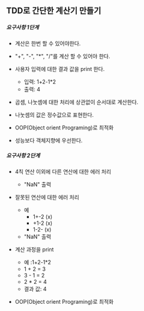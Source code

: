## TDD로 간단한 계산기 만들기

##### 요구사항 1단계
 - 계산은 한번 할 수 있어야한다.
 
 - "+", "-", "*", "/"를 계산 할 수 있어야 한다.
 
 - 사용자 입력에 대한 결과 값을 print 한다.
    - 입력: 1+2-1*2
    - 출력: 4
    
 - 곱셈, 나눗셈에 대한 처리에 상관없이 순서대로 계산한다.
 
 - 나눗셈의 값은 정수값으로 표현한다.
 
 - OOP(Object orient Programing)로 최적화
 
 - 성능보다 객체지향에 우선한다.
 
 
##### 요구사항 2단계

 - 4칙 연산 이외에 다른 연산에 대한 에러 처리
     - "NaN" 출력
     
 - 잘못된 연산에 대한 에러 처리
    -  예 
        - 1+-2  (x)
        - +1-2  (x)
        - 1-2-  (x)
    - "NaN" 출력
    
 - 계산 과정을 print
    - 예 :1+2-1*2
    - 1 + 2 = 3
    - 3 - 1 = 2
    - 2 * 2 = 4
    - 결과 값: 4
    
  - OOP(Object orient Programing)로 최적화